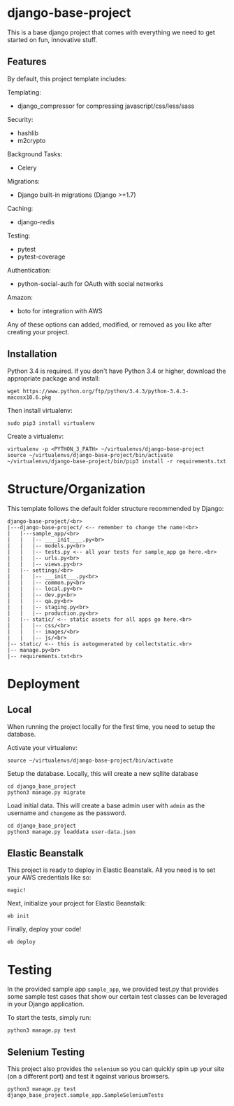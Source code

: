 django-base-project
===================
This is a base django project that comes with everything we need to get started on fun, innovative stuff.

## Features ##

By default, this project template includes:

Templating:

- django_compressor for compressing javascript/css/less/sass

Security:

- hashlib
- m2crypto

Background Tasks:

- Celery

Migrations:

- Django built-in migrations (Django >=1.7)

Caching:

- django-redis

Testing:

- pytest
- pytest-coverage

Authentication:

- python-social-auth for OAuth with social networks

Amazon:

- boto for integration with AWS

Any of these options can added, modified, or removed as you like after creating your project.

## Installation

Python 3.4 is required. If you don't have Python 3.4 or higher, download the appropriate package and install:

```
wget https://www.python.org/ftp/python/3.4.3/python-3.4.3-macosx10.6.pkg
```

Then install virtualenv:

```
sudo pip3 install virtualenv
```

Create a virtualenv:

```
virtualenv -p <PYTHON_3_PATH> ~/virtualenvs/django-base-project
source ~/virtualenvs/django-base-project/bin/activate
~/virtualenvs/django-base-project/bin/pip3 install -r requirements.txt
```

# Structure/Organization

This template follows the default folder structure recommended by Django:

```
django-base-project/<br>
|---django-base-project/ <-- remember to change the name!<br>
|   |---sample_app/<br>
|   |   |-- ____init____.py<br>
|   |  	|-- models.py<br>
|   |  	|-- tests.py <-- all your tests for sample_app go here.<br>
|   |   |-- urls.py<br>
|   |   |-- views.py<br>
|   |-- settings/<br>
|	|	|-- ___init___.py<br>
|	|	|-- common.py<br>
|	|	|-- local.py<br>
|	|	|-- dev.py<br>
|	|	|-- qa.py<br>
|	|	|-- staging.py<br>
|	|	|-- production.py<br>
|	|-- static/ <-- static assets for all apps go here.<br>
|	|	|-- css/<br>
|	|	|-- images/<br>
|	|	|-- js/<br>
|-- static/ <-- this is autogenerated by collectstatic.<br>
|-- manage.py<br>
|-- requirements.txt<br>
```

# Deployment

## Local 
When running the project locally for the first time, you need to setup the database.

Activate your virtualenv:
```
source ~/virtualenvs/django-base-project/bin/activate
```

Setup the database. Locally, this will create a new sqllite database

```
cd django_base_project
python3 manage.py migrate
```

Load initial data. This will create a base admin user with `admin` as the username and `changeme` as the password.

```
cd django_base_project
python3 manage.py loaddata user-data.json
```

## Elastic Beanstalk

This project is ready to deploy in Elastic Beanstalk. All you need is to set your AWS credentials like so:

```
magic!
```

Next, initialize your project for Elastic Beanstalk:

```
eb init
```

Finally, deploy your code!

```
eb deploy
```

# Testing

In the provided sample app `sample_app`, we provided test.py that provides some sample test cases that show our certain test classes can be leveraged in your Django application. 

To start the tests, simply run:
```
python3 manage.py test
```

## Selenium Testing

This project also provides the `selenium` so you can quickly spin up your site (on a different port) and test it against various browsers.

```
python3 manage.py test django_base_project.sample_app.SampleSeleniumTests
```
